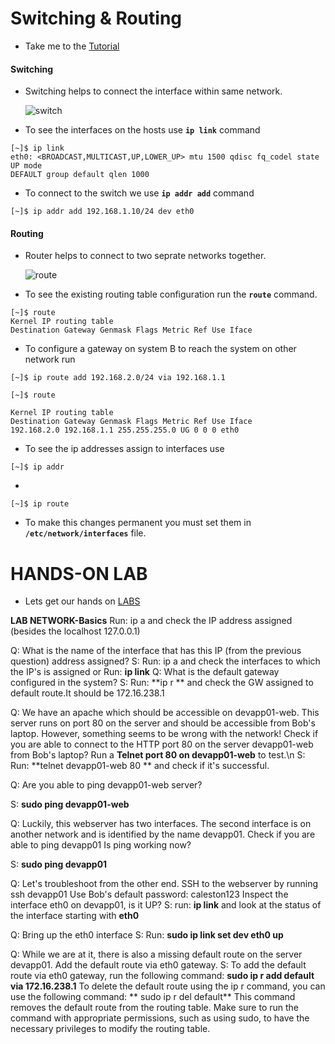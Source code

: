 # Switching & Routing 

  - Take me to the [Tutorial](https://kodekloud.com/topic/networking-basics/)

  #### Switching

  - Switching helps to connect the interface within same network.

    ![switch](../../images//switch.PNG)

  - To see the interfaces on the hosts use **`ip link`** command

  ```
  [~]$ ip link
  eth0: <BROADCAST,MULTICAST,UP,LOWER_UP> mtu 1500 qdisc fq_codel state UP mode
  DEFAULT group default qlen 1000
  ```

  -  To connect to the switch we use **`ip addr add`** command

  ```
  [~]$ ip addr add 192.168.1.10/24 dev eth0
  ```

  #### Routing

  - Router helps to connect to two seprate networks together.

    ![route](../../images//routing.PNG)

  - To see the existing routing table configuration run the **`route`** command.

  ```
  [~]$ route
  Kernel IP routing table
  Destination Gateway Genmask Flags Metric Ref Use Iface
  ```

  - To configure a gateway on system B to reach the system on other network run

  ```
  [~]$ ip route add 192.168.2.0/24 via 192.168.1.1
  ```
  
  ```
  [~]$ route
  
  Kernel IP routing table
  Destination Gateway Genmask Flags Metric Ref Use Iface
  192.168.2.0 192.168.1.1 255.255.255.0 UG 0 0 0 eth0
  ```

  - To see the ip addresses assign to interfaces use

  ```
  [~]$ ip addr
  ```

  - 

  ```
  [~]$ ip route
  ```

  - To make this changes permanent you must set them in **`/etc/network/interfaces`** file.


# HANDS-ON LAB

  -  Lets get our hands on [LABS](https://kodekloud.com/courses/873064/lectures/17074533)

**LAB NETWORK-Basics**
Run: ip a and check the IP address assigned (besides the localhost 127.0.0.1)

Q: What is the name of the interface that has this IP (from the previous question) address assigned?
S: Run: ip a and check the interfaces to which the IP's is assigned or
   Run: **ip link**
Q: What is the default gateway configured in the system?
S: Run: **ip r ** and check the GW assigned to default route.It should be 172.16.238.1

Q: We have an apache which should be accessible on devapp01-web. 
   This server runs on port 80 on the server and should be accessible from Bob's laptop.
   However, something seems to be wrong with the network! 
  Check if you are able to connect to the HTTP port 80 on the server devapp01-web from Bob's laptop?
  Run a **Telnet port 80 on devapp01-web** to test.\n
S: Run: **telnet devapp01-web 80 ** and check if it's successful.

Q: Are you able to ping devapp01-web server?

S: **sudo ping devapp01-web**

Q: Luckily, this webserver has two interfaces. The second interface is on another network and is identified by the name devapp01. Check if you are able to ping devapp01
  Is ping working now?
  
S: **sudo ping devapp01**

Q: Let's troubleshoot from the other end. SSH to the webserver by running ssh devapp01
   Use Bob's default password: caleston123
   Inspect the interface eth0 on devapp01, is it UP?
S: run: **ip link** and look at the status of the interface starting with **eth0**

Q: Bring up the eth0 interface
S: Run: **sudo ip link set dev eth0 up**

Q: While we are at it, there is also a missing default route on the server devapp01.
   Add the default route via eth0 gateway.
S: To add the default route via eth0 gateway, run the following command: 
   **sudo ip r add default via 172.16.238.1**
   To delete the default route using the ip r command, you can use the following command:
  ** sudo ip r del default**
   This command removes the default route from the routing table. Make sure to run the command with appropriate permissions, such as using sudo, to have the necessary privileges     to modify the routing table.

